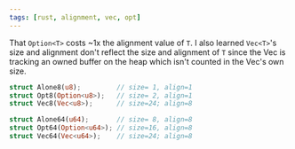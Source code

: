 ```yaml
---
tags: [rust, alignment, vec, opt]
---
```


That `Option<T>` costs ~1x the alignment value of `T`.
I also learned `Vec<T>`'s size and alignment don't reflect the size and alignment of `T` since the Vec is tracking an owned buffer on the heap which isn't counted in the Vec's own size.

```rs
struct Alone8(u8);         // size= 1, align=1
struct Opt8(Option<u8>);   // size= 2, align=1
struct Vec8(Vec<u8>);      // size=24; align=8

struct Alone64(u64);       // size= 8, align=8
struct Opt64(Option<u64>); // size=16, align=8
struct Vec64(Vec<u64>);    // size=24; align=8
```
